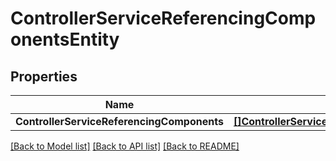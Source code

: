 # ControllerServiceReferencingComponentsEntity

## Properties

Name | Type | Description | Notes
------------ | ------------- | ------------- | -------------
**ControllerServiceReferencingComponents** | [**[]ControllerServiceReferencingComponentEntity**](ControllerServiceReferencingComponentEntity.md) |  | [optional] 

[[Back to Model list]](../README.md#documentation-for-models) [[Back to API list]](../README.md#documentation-for-api-endpoints) [[Back to README]](../README.md)



